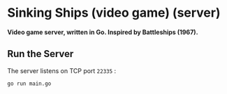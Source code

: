 # Sinking Ships (video game) (server)

**Video game server, written in Go. Inspired by Battleships (1967).**

## Run the Server

The server listens on TCP port `22335` :

```bash
go run main.go
```
